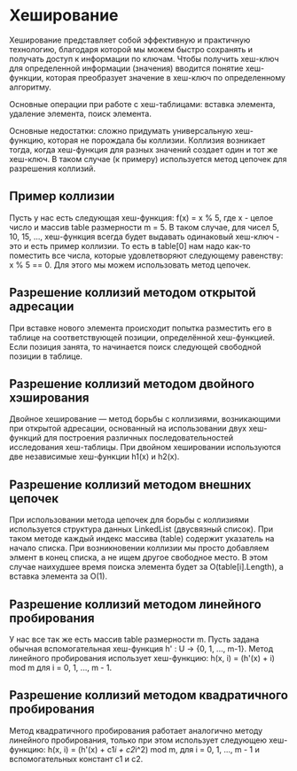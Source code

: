# Хеширование

Хеширование представляет собой эффективную и практичную технологию, благодаря которой мы можем быстро сохранять и получать доступ к информации по ключам.
Чтобы получить хеш-ключ для определенной информации (значения) вводится понятие хеш-функции, которая преобразует значение в хеш-ключ по определенному
алгоритму.

Основные операции при работе с хеш-таблицами: вставка элемента, удаление элемента, поиск элемента.

Основные недостатки: сложно придумать универсальную хеш-функцию, которая не порождала бы коллизии. Коллизия возникает тогда, когда хеш-функция для разных значений создает один и тот же хеш-ключ. В таком случае (к примеру) используется метод цепочек для разрешения коллизий.

## Пример коллизии

Пусть у нас есть следующая хеш-функция: f(x) = x % 5, где x - целое число и массив table размерности m = 5. В таком случае, для чисел 5, 10, 15, ..., хеш-функция всегда будет выдавать одинаковый хеш-ключ - это и есть пример коллизии. То есть в table[0] нам надо как-то поместить все числа, которые удовлетворяют следующему равенству: x % 5 == 0. Для этого мы можем использовать метод цепочек.

## Разрешение коллизий методом открытой адресации

При вставке нового элемента происходит попытка разместить его в таблице на соответствующей позиции, определённой хеш-функцией. Если позиция занята, то начинается поиск следующей свободной позиции в таблице.

## Разрешение коллизий методом двойного хэширования

Двойное хеширование — метод борьбы с коллизиями, возникающими при открытой адресации, основанный на использовании двух хеш-функций для построения различных последовательностей исследования хеш-таблицы. При двойном хешировании используются две независимые хеш-функции h1(x) и h2(x).

## Разрешение коллизий методом внешних цепочек

При использовании метода цепочек для борьбы с коллизиями используется структура данных LinkedList (двусвязный список). При таком методе каждый индекс массива (table)
содержит указатель на начало списка. При возникновении коллизии мы просто добавляем элмент в конец списка, а не ищем другое свободное место. В этом случае наихудшее время поиска элемента будет за O(table[i].Length), а вставка элемента за O(1).

## Разрешение коллизий методом линейного пробирования

У нас все так же есть массив table размерности m. Пусть задана обычная вспомогательная хеш-функция h' : U -> {0, 1, ..., m-1}. Метод линейного пробирования использует хеш-функцию: h(x, i) = (h'(x) + i) mod m для i = 0, 1, ..., m - 1.


## Разрешение коллизий методом квадратичного пробирования

Метод квадратичного пробирования работает аналогично методу линейного пробирования, только при этом использует следующею хеш-функцию: h(x, i) = (h'(x) + c1*i + c2*i^2) mod m, для i = 0, 1, ..., m - 1 и вспомогательных констант c1 и c2.